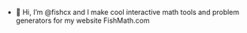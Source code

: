 - 👋 Hi, I’m @fishcx and I make cool interactive math tools and problem generators for my website FishMath.com

<!---
fishcx/fishcx is a ✨ special ✨ repository because its `README.md` (this file) appears on your GitHub profile.
You can click the Preview link to take a look at your changes.
--->
